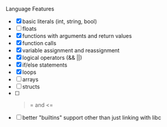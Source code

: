 Language Features
- [X] basic literals (int, string, bool)
- [ ] floats
- [X] functions with arguments and return values
- [X] function calls
- [X] variable assignment and reassignment
- [X] logical operators (&& ||)
- [X] if/else statements
- [X] loops
- [ ] arrays
- [ ] structs
- [ ] >= and <=
- [ ] better "builtins" support other than just linking with libc
